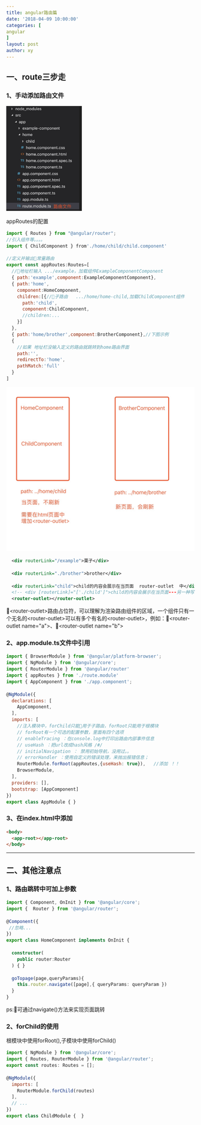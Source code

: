 ```yaml
---
title: angular路由篇
date: '2018-04-09 10:00:00'
categories: [
angular
]
layout: post
author: xy
---
```


## 一、route三步走

### 1、手动添加路由文件

<img style="width: 40%" src="/images/angular/1.png">

appRoutes的配置

```javascript
import { Routes } from "@angular/router";
//引入组件等。。。。
import { ChildComponent } from'./home/child/child.component'

//定义并输出常量路由
export const appRoutes:Routes=[
  //地址栏输入 .../example，加载组件ExampleComponentComponent
  { path:'example',component:ExampleComponentComponent},
  { path:'home',
    component:HomeComponent,
    children:[{//子路由   .../home/home-child,加载ChildComponent组件
      path:'child',
      component:ChildComponent,
      //children:...
    }]
  },
  { path:'home/brother',component:BrotherComponent},//下图示例
  {
    //如果 地址栏没输入定义的路由就跳转到home路由界面
    path:'',
    redirectTo:'home',
    pathMatch:'full'
  }
]
```
![子路由的区别](/images/angular/2.jpg)


```xml
  <div routerLink="/example">栗子</div>

  <div routerLink="./brother">brother</div>

  <div routerLink="child">child的内容会展示在当页面  router-outlet  中</div>
  <!-- <div [routerLink]="['./child']">child的内容会展示在当页面---另一种写法</div> -->
  <router-outlet></router-outlet>
```

&lt;router-outlet&gt;路由占位符，可以理解为渲染路由组件的区域，一个组件只有一个无名的&lt;router-outlet&gt;可以有多个有名的&lt;router-outlet&gt;，例如：&lt;router-outlet name="a"&gt;、&lt;router-outlet name="b"&gt;


### 2、app.module.ts文件中引用

```javascript
import { BrowserModule } from '@angular/platform-browser';
import { NgModule } from '@angular/core';
import { RouterModule } from '@angular/router'
import { appRoutes } from './route.module'
import { AppComponent } from './app.component';

@NgModule({
  declarations: [
    AppComponent,
  ],
  imports: [
    //注入模块中，forChild只能用于子路由，forRoot只能用于根模块
    // forRoot有一个可选的配置参数，里面有四个选项
    // enableTracing ：在console.log中打印出路由内部事件信息
    // useHash ：把url改成hash风格 /#/
    // initialNavigation ： 禁用初始导航，没用过。。
    // errorHandler ：使用自定义的错误处理，来抛出报错信息；
    RouterModule.forRoot(appRoutes,{useHash: true}),   //添加 ！！
    BrowserModule,
  ],
  providers: [],
  bootstrap: [AppComponent]
})
export class AppModule { }
```

### 3、在index.html中添加

```html
<body>
  <app-root></app-root>
</body>
```

------------


## 二、其他注意点

### 1、路由跳转中可加上参数

```typescript
import { Component, OnInit } from '@angular/core';
import {  Router } from '@angular/router';

@Component({
 //忽略...
})
export class HomeComponent implements OnInit {

  constructor(
    public router:Router
  ) { }

  goTopage(page,queryParams){
    this.router.navigate([page],{ queryParams: queryParam })
  }
}
```

ps:可通过navigate()方法来实现页面跳转

### 2、forChild的使用

根模块中使用forRoot(),子模块中使用forChild()

```javascript
import { NgModule } from '@angular/core';
import { Routes, RouterModule } from '@angular/router';
export const routes: Routes = [];

@NgModule({
  imports: [
    RouterModule.forChild(routes)
  ],
  // ...
})
export class ChildModule {  }
```